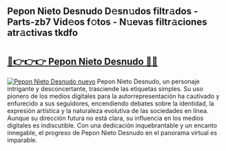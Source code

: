 ## Pepon Nieto Desnudo D𝚎sn𝚞dos filtr𝚊dos - Parts-zb7 Vid𝚎os f𝚘tos - N𝚞evas filtr𝚊ciones atr𝚊ctivas tkdfo

# <h2><a href="http://mb598x.tromn.icu/?c=Pepon+Nieto+Desnudo">🔗👉👉👉 Pepon Nieto Desnudo 🔗🔗</a></h2>

[![Pepon Nieto Desnudo nuevo](https://i.imgur.com/pEAQMta.gif)](http://mb598x.tromn.icu/?c=Pepon+Nieto+Desnudo)
Pepon Nieto Desnudo, un personaje intrigante y desconcertante, trasciende las etiquetas simples. Su uso pionero de los medios digitales para la autorrepresentación ha cautivado y enfurecido a sus seguidores, encendiendo debates sobre la identidad, la expresión artística y la naturaleza evolutiva de las sociedades en línea. Aunque su dirección futura no está clara, su influencia en los medios digitales es indiscutible. Con una dedicación inquebrantable y un encanto innegable, el progreso de Pepon Nieto Desnudo en el panorama virtual es imparable.
